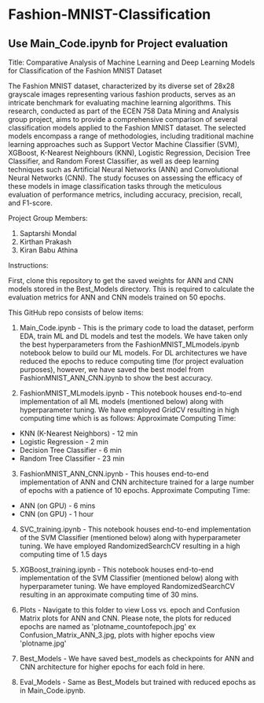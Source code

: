 # Fashion-MNIST-Classification 
## Use Main_Code.ipynb for Project evaluation

Title: Comparative Analysis of Machine Learning and Deep Learning Models for Classification of the Fashion MNIST Dataset

The Fashion MNIST dataset, characterized by its diverse set of 28x28 grayscale images representing various fashion products, serves as an intricate benchmark for evaluating machine learning algorithms. This research, conducted as part of the ECEN 758 Data Mining and Analysis group project, aims to provide a comprehensive comparison of several classification models applied to the Fashion MNIST dataset. The selected models encompass a range of methodologies, including traditional machine learning approaches such as Support Vector Machine Classifier (SVM), XGBoost, K-Nearest Neighbours (KNN), Logistic Regression, Decision Tree Classifier, and Random Forest Classifier, as well as deep learning techniques such as Artificial Neural Networks (ANN) and Convolutional Neural Networks (CNN). The study focuses on assessing the efficacy of these models in image classification tasks through the meticulous evaluation of performance metrics, including accuracy, precision, recall, and F1-score.

Project Group Members:
1. Saptarshi Mondal
2. Kirthan Prakash
3. Kiran Babu Athina

Instructions:

First, clone this repository to get the saved weights for ANN and CNN models stored in the Best_Models directory. This is required to calculate the evaluation metrics for ANN and CNN models trained on 50 epochs. 

This GitHub repo consists of below items:
1. Main_Code.ipynb - This is the primary code to load the dataset, perform EDA, train ML and DL models and test the models. We have taken only the best hyperparameters from the FashionMNIST_MLmodels.ipynb notebook below to build our ML models. For DL architectures we have reduced the epochs to reduce computing time (for project evaluation purposes), however, we have saved the best model from FashionMNIST_ANN_CNN.ipynb to show the best accuracy.

2. FashionMNIST_MLmodels.ipynb - This notebook houses end-to-end implementation of all ML models (mentioned below) along with hyperparameter tuning. We have employed GridCV resulting in high computing time which is as follows:
Approximate Computing Time:
- KNN (K-Nearest Neighbors) - 12 min
- Logistic Regression - 2 min
- Decision Tree Classifier - 6 min
- Random Tree Classifier - 23 min

3. FashionMNIST_ANN_CNN.ipynb - This houses end-to-end implementation of ANN and CNN architecture trained for a large number of epochs with a patience of 10 epochs. 
Approximate Computing Time:
- ANN (on GPU) - 6 mins
- CNN (on GPU) -  1 hour

4. SVC_training.ipynb - This notebook houses end-to-end implementation of the SVM Classifier (mentioned below) along with hyperparameter tuning. We have employed RandomizedSearchCV resulting in a high computing time of 1.5 days

5. XGBoost_training.ipynb - This notebook houses end-to-end implementation of the SVM Classifier (mentioned below) along with hyperparameter tuning. We have employed RandomizedSearchCV resulting in an approximate computing time of 30 mins.

6. Plots - Navigate to this folder to view Loss vs. epoch and Confusion Matrix plots for ANN and CNN. Please note, the plots for reduced epochs are named as 'plotname_countofepoch.jpg' ex Confusion_Matrix_ANN_3.jpg, plots with higher epochs view 'plotname.jpg'

7. Best_Models - We have saved best_models as checkpoints for ANN and CNN architecture for higher epochs for each fold in here.

8. Eval_Models - Same as Best_Models but trained with reduced epochs as in Main_Code.ipynb.










